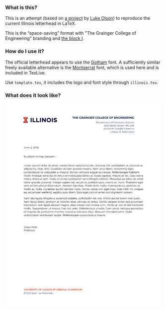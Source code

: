 ### What is this?

This is an attempt (based on [a project](https://github.com/lukeolson/illinois-letterhead) by
[Luke Olson](https://github.com/lukeolson)) to reproduce the current Illinois letterhead in LaTeX.

This is the “space-saving” format with "The Grainger College of Engineering" branding and [the block I](http://creativeservices.illinois.edu/brand/).


### How do I use it?

The official letterhead appears to use the [Gotham](https://www.typography.com/fonts/gotham/overview/) font.
A sufficiently similar freely available alternative is the [Montserrat](https://ctan.org/tex-archive/fonts/montserrat?lang=en) font,
which is used here and is included in TexLive.

Use `template.tex`, it includes the logo and font style through `illinois.tex`.


### What does it look like?

![example](./example.png "example")

